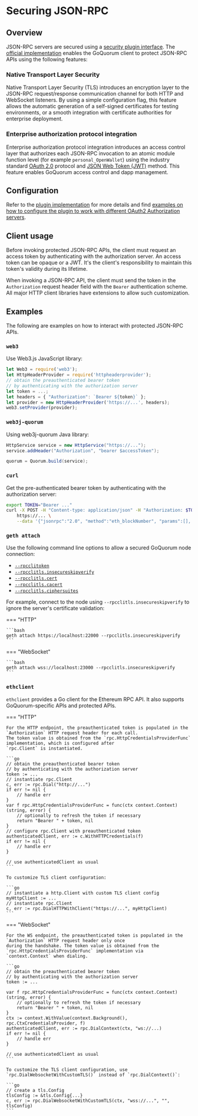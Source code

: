 # Securing JSON-RPC

## Overview

JSON-RPC servers are secured using a [security plugin interface](https://github.com/ConsenSys/quorum-plugin-definitions/blob/master/security.proto).
The [official implementation](https://github.com/ConsenSys/quorum-security-plugin-enterprise) enables the GoQuorum
client to protect JSON-RPC APIs using the following features:

### Native Transport Layer Security

Native Transport Layer Security (TLS) introduces an encryption layer to the JSON-RPC request/response communication
channel for both HTTP and WebSocket listeners.
By using a simple configuration flag, this feature allows the automatic generation of a self-signed certificates for
testing environments, or a smooth integration with certificate authorities for enterprise deployment.

### Enterprise authorization protocol integration

Enterprise authorization protocol integration introduces an access control layer that authorizes each JSON-RPC
invocation to an atomic module function level (for example `personal_OpenWallet`) using the industry standard
[OAuth 2.0](https://tools.ietf.org/html/rfc6749) protocol and [JSON Web Token (JWT)](https://tools.ietf.org/html/rfc7519) method.
This feature enables GoQuorum access control and dapp management.

## Configuration

Refer to the [plugin implementation](../../reference/plugins/security.md#for-users) for more details
and find [examples on how to configure the plugin to work with different OAuth2 Authorization servers](https://github.com/ConsenSys/quorum-security-plugin-enterprise/tree/master/examples).

## Client usage

Before invoking protected JSON-RPC APIs, the client must request an access token by authenticating with the
authorization server.
An access token can be opaque or a JWT.
It's the client's responsibility to maintain this token's validity during its lifetime.

When invoking a JSON-RPC API, the client must send the token in the `Authorization` request header field with the
`Bearer` authentication scheme.
All major HTTP client libraries have extensions to allow such customization.

## Examples

The following are examples on how to interact with protected JSON-RPC APIs.

### `web3`

Use Web3.js JavaScript library:

```js
let Web3 = require('web3');
let HttpHeaderProvider = require('httpheaderprovider');
// obtain the preauthenticated bearer token
// by authenticating with the authorization server
let token = ...;
let headers = { "Authorization": `Bearer ${token}` };
let provider = new HttpHeaderProvider('https://...', headers);
web3.setProvider(provider);
```

### `web3j-quorum`

Using web3j-quorum Java library:

```java
HttpService service = new HttpService("https://...");
service.addHeader("Authorization", "bearer $accessToken");

quorum = Quorum.build(service);
```

### `curl`

Get the pre-authenticated bearer token by authenticating with the authorization server:

```bash
export TOKEN="Bearer ..."
curl -X POST -H "Content-type: application/json" -H "Authorization: $TOKEN" \
    https://... \
    --data '{"jsonrpc":"2.0", "method":"eth_blockNumber", "params":[], "id":1}'
```

### `geth attach`

Use the following command line options to allow a secured GoQuorum node connection:

- [`--rpcclitoken`](../../reference/cli-syntax.md#rpcclitoken)
- [`--rpcclitls.insecureskipverify`](../../reference/cli-syntax.md#rpcclitlsinsecureskipverify)
- [`--rpcclitls.cert`](../../reference/cli-syntax.md#rpcclitlscert)
- [`--rpcclitls.cacert`](../../reference/cli-syntax.md#rpcclitlscacert)
- [`--rpcclitls.ciphersuites`](../../reference/cli-syntax.md#rpcclitlsciphersuites)

For example, connect to the node using `--rpcclitls.insecureskipverify` to ignore the server's certificate validation:

=== "HTTP"

    ```bash
    geth attach https://localhost:22000 --rpcclitls.insecureskipverify
    ```

=== "WebSocket"

    ```bash
    geth attach wss://localhost:23000 --rpcclitls.insecureskipverify
    ```

### `ethclient`

`ethclient` provides a Go client for the Ethereum RPC API.
It also supports GoQuorum-specific APIs and protected APIs.

=== "HTTP"

    For the HTTP endpoint, the preauthenticated token is populated in the `Authorization` HTTP request header for each call.
    The token value is obtained from the `rpc.HttpCredentialsProviderFunc` implementation, which is configured after
    `rpc.Client` is instantiated.

    ```go
    // obtain the preauthenticated bearer token
    // by authenticating with the authorization server
    token := ...
    // instantiate rpc.Client
    c, err := rpc.Dial("http://...")
    if err != nil {
        // handle err
    }
    var f rpc.HttpCredentialsProviderFunc = func(ctx context.Context) (string, error) {
        // optionally to refresh the token if necessary
        return "Bearer " + token, nil
    }
    // configure rpc.Client with preauthenticated token
    authenticatedClient, err := c.WithHTTPCredentials(f)
    if err != nil {
        // handle err
    }

    // use authenticatedClient as usual
    ```

    To customize TLS client configuration:

    ```go
    // instantiate a http.Client with custom TLS client config
    myHttpClient := ...
    // instantiate rpc.Client
    c, err := rpc.DialHTTPWithClient("https://...", myHttpClient)
    ```

=== "WebSocket"

    For the WS endpoint, the preauthenticated token is populated in the `Authorization` HTTP request header only once
    during the handshake. The token value is obtained from the `rpc.HttpCredentialsProviderFunc` implementation via
    `context.Context` when dialing.

    ```go
    // obtain the preauthenticated bearer token
    // by authenticating with the authorization server
    token := ...

    var f rpc.HttpCredentialsProviderFunc = func(ctx context.Context) (string, error) {
        // optionally to refresh the token if necessary
        return "Bearer " + token, nil
    }
    ctx := context.WithValue(context.Background(), rpc.CtxCredentialsProvider, f)
    authenticatedClient, err := rpc.DialContext(ctx, "ws://...)
    if err != nil {
        // handle err
    }

    // use authenticatedClient as usual
    ```

    To customize the TLS client configuration, use `rpc.DialWebsocketWithCustomTLS()` instead of `rpc.DialContext()`:

    ```go
    // create a tls.Config
    tlsConfig := &tls.Config{...}
    c, err := rpc.DialWebsocketWithCustomTLS(ctx, "wss://...", "", tlsConfig)
    ```
